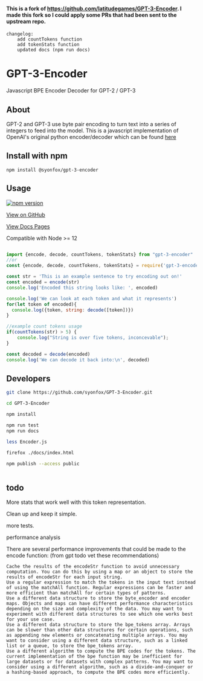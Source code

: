 #### This is a fork of https://github.com/latitudegames/GPT-3-Encoder. I made this fork so I could apply some PRs that had been sent to the upstream repo.

    changelog: 
        add countTokens function
        add tokenStats function
        updated docs (npm run docs)


# GPT-3-Encoder
Javascript BPE Encoder Decoder for GPT-2 / GPT-3

## About
GPT-2 and GPT-3 use byte pair encoding to turn text into a series of integers to feed into the model. This is a javascript implementation of OpenAI's original python encoder/decoder which can be found [here](https://github.com/openai/gpt-2)

## Install with npm

```
npm install @syonfox/gpt-3-encoder
```


## Usage
<a href="https://www.npmjs.com/package/@syonfox/gpt-3-encoder">
  <img src="https://img.shields.io/npm/v/@syonfox/gpt-3-encoder.svg" alt="npm version">
</a>

<a href="https://github.com/syonfox/GPT-3-Encoder#readme">View on GitHub</a>

<a href="https://syonfox.github.io/GPT-3-Encoder/">View Docs Pages</a>

Compatible with Node >= 12

```js

import {encode, decode, countTokens, tokenStats} from "gpt-3-encoder"
//or
const {encode, decode, countTokens, tokenStats} = require('gpt-3-encoder')

const str = 'This is an example sentence to try encoding out on!'
const encoded = encode(str)
console.log('Encoded this string looks like: ', encoded)

console.log('We can look at each token and what it represents')
for(let token of encoded){
  console.log({token, string: decode([token])})
}

//example count tokens usage
if(countTokens(str) > 5) {
    console.log("String is over five tokens, inconcevable");
}

const decoded = decode(encoded)
console.log('We can decode it back into:\n', decoded)

```


## Developers 

```sh
git clone https://github.com/syonfox/GPT-3-Encoder.git

cd GPT-3-Encoder

npm install

npm run test
npm run docs

less Encoder.js

firefox ./docs/index.html

npm publish --access public



```

## todo 

More stats that work well with this token representation.

Clean up and keep it simple. 

more tests.

performance analysis 

There are several performance improvements that could be made to the encode function:
(from gpt todo vet these recommendations)

    Cache the results of the encodeStr function to avoid unnecessary computation. You can do this by using a map or an object to store the results of encodeStr for each input string.
    Use a regular expression to match the tokens in the input text instead of using the matchAll function. Regular expressions can be faster and more efficient than matchAll for certain types of patterns.
    Use a different data structure to store the byte_encoder and encoder maps. Objects and maps can have different performance characteristics depending on the size and complexity of the data. You may want to experiment with different data structures to see which one works best for your use case.
    Use a different data structure to store the bpe_tokens array. Arrays can be slower than other data structures for certain operations, such as appending new elements or concatenating multiple arrays. You may want to consider using a different data structure, such as a linked list or a queue, to store the bpe_tokens array.
    Use a different algorithm to compute the BPE codes for the tokens. The current implementation of the bpe function may be inefficient for large datasets or for datasets with complex patterns. You may want to consider using a different algorithm, such as a divide-and-conquer or a hashing-based approach, to compute the BPE codes more efficiently.



